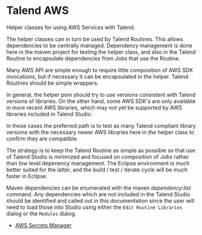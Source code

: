 # Talend AWS

Helper classes for using AWS Services with Talend.

The helper classes can in turn be used by Talend Routines.  This allows dependencies to be centrally managed.  Dependency management is done here in the maven project for testing the helper class, and also in the Talend Routine to encapsulate dependencies from Jobs that use the Routine.  

Many AWS API are simple enough to require little composition of AWS SDK invocations, but if necessary it can be encapsulated in the helper.  Talend Routines should be simple wrappers.

In general, the helper pom should try to use versions consistent with Talend versions of libraries.  On the other hand, some AWS SDK's are only available in more recent AWS libraries, which may not yet be supported by AWS libraries included in Talend Studio.

In these cases the preferred path is to test as many Talend compliant library versions with the necessary newer AWS libraries here in the helper class to confirm they are compatible.

The strategy is to keep the Talend Routine as simple as possible so that use of Talend Studio is minimized and focused on composition of Jobs rather than low level depenency management.  The Eclipse environment is much better suited for the latter, and the build / test / iterate cycle will be much faster in Eclipse.

Maven dependencies can be enumerated with the maven _dependency:list_ command.  Any dependencies which are not included in the Talend Studio should be identified and called out in this documentation since the user will need to load those into Studio using either the `Edit Routine Libraries` dialog or the `Modules` dialog.

* [AWS Secrets Manager](aws-secrets-manager/README.md)

